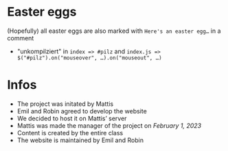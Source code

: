 # Easter eggs
(Hopefully) all easter eggs are also marked with `Here's an easter egg…` in a comment

- "unkompilziert" in `index => #pilz` and `index.js => $("#pilz").on("mouseover", …).on("mouseout", …)`

# Infos
- The project was initated by Mattis
- Emil and Robin agreed to develop the website
- We decided to host it on Mattis’ server
- Mattis was made the manager of the project on *February 1, 2023*
- Content is created by the entire class
- The website is maintained by Emil and Robin